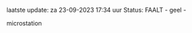 laatste update: 
za 23-09-2023 17:34   uur 
Status: FAALT - geel - 
<div class="service Y">microstation</div>